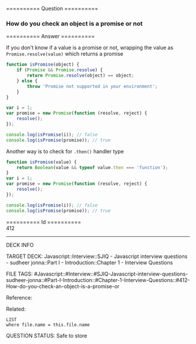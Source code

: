 ========== Question ==========  

### How do you check an object is a promise or not  

========== Answer ==========  

If you don't know if a value is a promise or not, wrapping the value as `Promise.resolve(value)` which returns a promise

```javascript
function isPromise(object) {
    if (Promise && Promise.resolve) {
        return Promise.resolve(object) == object;
    } else {
        throw 'Promise not supported in your environment';
    }
}

var i = 1;
var promise = new Promise(function (resolve, reject) {
    resolve();
});

console.log(isPromise(i)); // false
console.log(isPromise(promise)); // true
```

Another way is to check for `.then()` handler type

```javascript
function isPromise(value) {
    return Boolean(value && typeof value.then === 'function');
}
var i = 1;
var promise = new Promise(function (resolve, reject) {
    resolve();
});

console.log(isPromise(i)); // false
console.log(isPromise(promise)); // true
```

========== Id ==========  
412

---

DECK INFO

TARGET DECK: Javascript::Interview::SJIQ - Javascript interview questions - sudheer jonna::Part I - Introduction::Chapter 1 - Interview Questions

FILE TAGS: #Javascript::#Interview::#SJIQ-Javascript-interview-questions-sudheer-jonna::#Part-I-Introduction::#Chapter-1-Interview-Questions::#412-How-do-you-check-an-object-is-a-promise-or

Reference:

Related:

```dataview
LIST
where file.name = this.file.name
```

QUESTION STATUS: Safe to store
